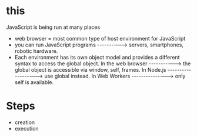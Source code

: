 # this
JavaScript is being run at many places
- web browser = most common type of host environment for JavaScript
- you can run JavaScript programs ----------> servers, smartphones, robotic hardware.
- Each environment has its own object model and provides a different syntax to access the global object. 
    In the web browser -----------> the global object is accessible via window, self, frames. 
    In Node.js -------------------> use global instead. 
    In Web Workers ---------------> only self is available.

# Steps
- creation
- execution